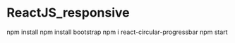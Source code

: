 # ReactJS_responsive

npm install
npm install bootstrap
npm i react-circular-progressbar
npm start

